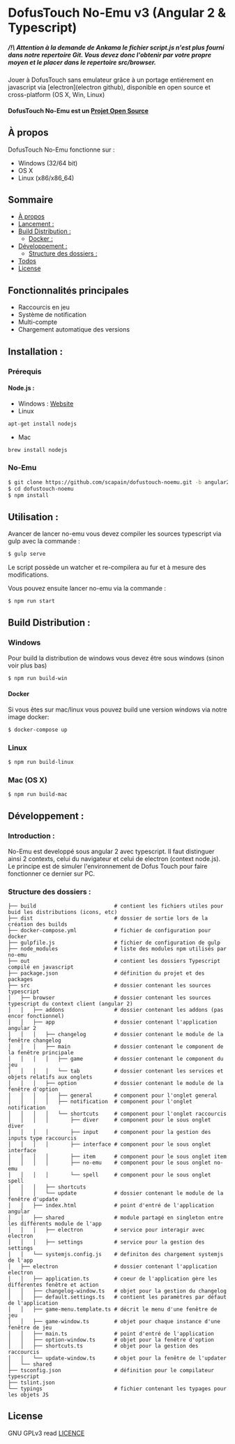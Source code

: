 # DofusTouch No-Emu v3 (Angular 2 & Typescript)
##### **/!\ Attention** à la demande de Ankama le fichier script.js n'est plus fourni dans notre repertoire Git. Vous devez donc l'obtenir par votre propre moyen et le placer dans le repertoire src/browser.
Jouer à DofusTouch sans emulateur grâce à un portage entiérement en javascript via [electron](electron github), disponible en open source et cross-platform (OS X, Win, Linux)
#### DofusTouch No-Emu est un [Projet Open Source](http://openopensource.org/)

## À propos
DofusTouch No-Emu fonctionne sur :
 - Windows (32/64 bit)
 - OS X
 - Linux (x86/x86_64)
 
## Sommaire
- [À propos](#)
- [Lancement :](#)
- [Build Distribution :](#)
    - [Docker :](#)
- [Développement :](#)
    - [Structure des dossiers :](#)
- [Todos](#)
- [License](#)
 
## Fonctionnalités principales
- Raccourcis en jeu
- Système de notification
- Multi-compte
- Chargement automatique des versions



## Installation :
### Prérequis
#### Node.js :
- Windows : [Website](https://nodejs.org)
- Linux
```sh
apt-get install nodejs
```
- Mac
```sh
brew install nodejs
```

### No-Emu
```sh
$ git clone https://github.com/scapain/dofustouch-noemu.git -b angular2-typescript
$ cd dofustouch-noemu
$ npm install
```
## Utilisation :
Avancer de lancer no-emu vous devez compiler les sources typescript via gulp avec la commande :
```sh
$ gulp serve
```
Le script possède un watcher et re-compilera au fur et à mesure des modifications.

Vous pouvez ensuite lancer no-emu via la commande :
```sh
$ npm run start
```

## Build Distribution :
### Windows
Pour build la distribution de windows vous devez être sous windows (sinon voir plus bas)
```sh
$ npm run build-win
```
#### Docker
Si vous êtes sur mac/linux vous pouvez build une version windows via notre image docker:
```sh
$ docker-compose up
```

### Linux
```sh
$ npm run build-linux
```

### Mac (OS X)
```sh
$ npm run build-mac
```

## Développement :

### Introduction :
No-Emu est developpé sous angular 2 avec typescript. Il faut distinguer ainsi 2 contexts,
 celui du navigateur et celui de electron (context node.js). Le principe est de simuler l'environnement de Dofus Touch pour faire fonctionner ce dernier sur PC.

### Structure des dossiers :
    
    ├── build                         # contient les fichiers utiles pour buid les distributions (icons, etc)                       
    ├── dist                          # dossier de sortie lors de la création des builds
    ├── docker-compose.yml            # fichier de configuration pour docker
    ├── gulpfile.js                   # fichier de configuration de gulp
    ├── node_modules                  # liste des modules npm utilisés par no-emu
    ├── out                           # contient les dossiers Typescript compilé en javascript
    ├── package.json                  # définition du projet et des packages 
    ├── src                           # dossier contenant les sources typescript
    │   ├── browser                   # dossier contenant les sources typescript du context client (angular 2)
    │   │   ├── addons                # dossier contenant les addons (pas encor fonctionnel)
    │   │   ├── app                   # dossier contenant l'application angular 2
    │   │   │   ├── changelog         # dossier contenant le module de la fenêtre changelog
    │   │   │   ├── main              # dossier contenant le component de la fenêtre principale
    │   │   │   │   ├── game          # dossier contenant le component du jeu
    │   │   │   │   └── tab           # dossier contenant les services et objets relatifs aux onglets
    │   │   │   ├── option            # dossier contenant le module de la fenêtre d'option
    │   │   │   │   ├── general       # component pour l'onglet general
    │   │   │   │   ├── notification  # component pour l'onglet notification
    │   │   │   │   └── shortcuts     # component pour l'onglet raccourcis
    │   │   │   │       ├── diver     # component pour le sous onglet diver
    │   │   │   │       ├── input     # component pour la gestion des inputs type raccourcis
    │   │   │   │       ├── interface # component pour le sous onglet interface
    │   │   │   │       ├── item      # component pour le sous onglet item
    │   │   │   │       ├── no-emu    # component pour le sous onglet no-emu
    │   │   │   │       └── spell     # component pour le sous onglet spell
    │   │   │   ├── shortcuts 
    │   │   │   └── update            # dossier contenant le module de la fenêtre d'update
    │   │   ├── index.html            # point d'entré de l'application angular
    │   │   ├── shared                # module partagé en singleton entre les différents module de l'app
    │   │   │   ├── electron          # service pour interagir avec electron
    │   │   │   ├── settings          # service pour la gestion des settings
    │   │   └── systemjs.config.js    # definiton des chargement systemjs de l'app
    │   ├── electron                  # dossier contenant l'application electron
    │   │   ├── application.ts        # coeur de l'application gère les différentes fenêtre et action
    │   │   ├── changelog-window.ts   # objet pour la gestion du changelog
    │   │   ├── default.settings.ts   # contient les paramètres par défaut de l'application
    │   │   ├── game-menu.template.ts # décrit le menu d'une fenêtre de jeu
    │   │   ├── game-window.ts        # objet pour chaque instance d'une fenêtre de jeu
    │   │   ├── main.ts               # point d'entré de l'application
    │   │   ├── option-window.ts      # objet pour la fenêtre d'option
    │   │   ├── shortcuts.ts          # objet pour la gestion des raccourcis
    │   │   └── update-window.ts      # objet pour la fenêtre de l'updater
    │   └── shared
    ├── tsconfig.json                 # définition pour le compilateur typescript
    ├── tslint.json
    └── typings                       # fichier contenant les typages pour les objets JS


License
----

GNU GPLv3 read [LICENCE](https://github.com/scapain/dofustouch-noemu/blob/master/LICENCE)

